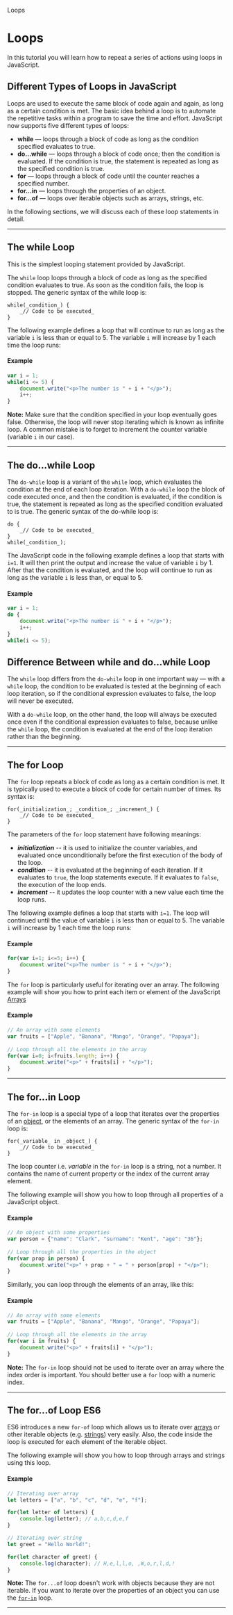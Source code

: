 Loops

# Loops

In this tutorial you will learn how to repeat a series of actions using loops in JavaScript.

## Different Types of Loops in JavaScript

Loops are used to execute the same block of code again and again, as long as a certain condition is met. The basic idea behind a loop is to automate the repetitive tasks within a program to save the time and effort. JavaScript now supports five different types of loops:

*   **while** — loops through a block of code as long as the condition specified evaluates to true.
*   **do…while** — loops through a block of code once; then the condition is evaluated. If the condition is true, the statement is repeated as long as the specified condition is true.
*   **for** — loops through a block of code until the counter reaches a specified number.
*   **for…in** — loops through the properties of an object.
*   **for…of** — loops over iterable objects such as arrays, strings, etc.

In the following sections, we will discuss each of these loop statements in detail.

* * *

## The while Loop

This is the simplest looping statement provided by JavaScript.

The `while` loop loops through a block of code as long as the specified condition evaluates to true. As soon as the condition fails, the loop is stopped. The generic syntax of the while loop is:
```
while(_condition_) {  
    _// Code to be executed_  
}
```
The following example defines a loop that will continue to run as long as the variable `i` is less than or equal to 5. The variable `i` will increase by 1 each time the loop runs:

#### Example

```javascript
var i = 1;
while(i <= 5) {    
    document.write("<p>The number is " + i + "</p>");
    i++;
}
```

**Note:** Make sure that the condition specified in your loop eventually goes false. Otherwise, the loop will never stop iterating which is known as infinite loop. A common mistake is to forget to increment the counter variable (variable `i` in our case).

* * *

## The do...while Loop

The `do-while` loop is a variant of the `while` loop, which evaluates the condition at the end of each loop iteration. With a `do-while` loop the block of code executed once, and then the condition is evaluated, if the condition is true, the statement is repeated as long as the specified condition evaluated to is true. The generic syntax of the do-while loop is:
```
do {  
    _// Code to be executed_  
}  
while(_condition_);
```
The JavaScript code in the following example defines a loop that starts with `i=1`. It will then print the output and increase the value of variable `i` by 1. After that the condition is evaluated, and the loop will continue to run as long as the variable `i` is less than, or equal to 5.

#### Example

```javascript
var i = 1;
do {
    document.write("<p>The number is " + i + "</p>");
    i++;
}
while(i <= 5);
```

## Difference Between while and do...while Loop

The `while` loop differs from the `do-while` loop in one important way — with a `while` loop, the condition to be evaluated is tested at the beginning of each loop iteration, so if the conditional expression evaluates to false, the loop will never be executed.

With a `do-while` loop, on the other hand, the loop will always be executed once even if the conditional expression evaluates to false, because unlike the `while` loop, the condition is evaluated at the end of the loop iteration rather than the beginning.

* * *

## The for Loop

The `for` loop repeats a block of code as long as a certain condition is met. It is typically used to execute a block of code for certain number of times. Its syntax is:
```
for(_initialization_; _condition_; _increment_) {  
    _// Code to be executed_  
}
```
The parameters of the `for` loop statement have following meanings:

*   **_initialization_** -- it is used to initialize the counter variables, and evaluated once unconditionally before the first execution of the body of the loop.
*   **_condition_** -- it is evaluated at the beginning of each iteration. If it evaluates to `true`, the loop statements execute. If it evaluates to `false`, the execution of the loop ends.
*   **_increment_** -- it updates the loop counter with a new value each time the loop runs.

The following example defines a loop that starts with `i=1`. The loop will continued until the value of variable `i` is less than or equal to 5. The variable `i` will increase by 1 each time the loop runs:

#### Example

```javascript
for(var i=1; i<=5; i++) {
    document.write("<p>The number is " + i + "</p>");
}
```

The `for` loop is particularly useful for iterating over an array. The following example will show you how to print each item or element of the JavaScript  [Arrays](:/19438d8a4a964c0ea3f9e5a662c2e646)

#### Example

```javascript
// An array with some elements
var fruits = ["Apple", "Banana", "Mango", "Orange", "Papaya"];
 
// Loop through all the elements in the array 
for(var i=0; i<fruits.length; i++) {
    document.write("<p>" + fruits[i] + "</p>");
}
```

* * *

## The for...in Loop

The `for-in` loop is a special type of a loop that iterates over the properties of an [object](https://www.tutorialrepublic.com/javascript-tutorial/javascript-objects.php), or the elements of an array. The generic syntax of the `for-in` loop is:
```
for(_variable_ in _object_) {  
    _// Code to be executed_  
}
```
The loop counter i.e. _variable_ in the `for-in` loop is a string, not a number. It contains the name of current property or the index of the current array element.

The following example will show you how to loop through all properties of a JavaScript object.

#### Example

```javascript
// An object with some properties 
var person = {"name": "Clark", "surname": "Kent", "age": "36"};
 
// Loop through all the properties in the object  
for(var prop in person) {  
    document.write("<p>" + prop + " = " + person[prop] + "</p>"); 
}
```

Similarly, you can loop through the elements of an array, like this:

#### Example

```javascript
// An array with some elements
var fruits = ["Apple", "Banana", "Mango", "Orange", "Papaya"];
 
// Loop through all the elements in the array 
for(var i in fruits) {  
    document.write("<p>" + fruits[i] + "</p>");
}
```

**Note:** The `for-in` loop should not be used to iterate over an array where the index order is important. You should better use a `for` loop with a numeric index.

* * *

## The for...of Loop ES6

ES6 introduces a new `for-of` loop which allows us to iterate over [arrays](https://www.tutorialrepublic.com/javascript-tutorial/javascript-arrays.php) or other iterable objects (e.g. [strings](https://www.tutorialrepublic.com/javascript-tutorial/javascript-strings.php)) very easily. Also, the code inside the loop is executed for each element of the iterable object.

The following example will show you how to loop through arrays and strings using this loop.

#### Example

```javascript
// Iterating over array
let letters = ["a", "b", "c", "d", "e", "f"];

for(let letter of letters) {
    console.log(letter); // a,b,c,d,e,f
}

// Iterating over string
let greet = "Hello World!";

for(let character of greet) {
    console.log(character); // H,e,l,l,o, ,W,o,r,l,d,!
}
```

**Note:** The `for...of` loop doesn't work with objects because they are not iterable. If you want to iterate over the properties of an object you can use the [`for-in`](https://www.tutorialrepublic.com/javascript-tutorial/javascript-loops.php#for-in) loop.

* * *